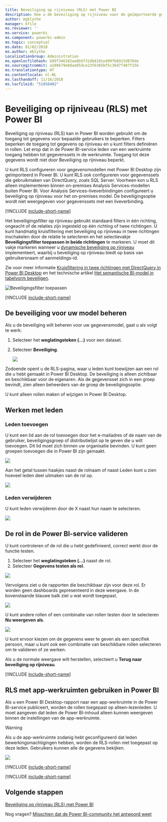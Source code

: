 ```yaml
---
title: Beveiliging op rijniveau (RLS) met Power BI
description: Hoe u de beveiliging op rijniveau voor de geïmporteerde gegevenssets en DirectQuery configureert in de Power BI-service.
author: mgblythe
manager: kfile
ms.reviewer: ''
ms.service: powerbi
ms.component: powerbi-admin
ms.topic: conceptual
ms.date: 01/02/2018
ms.author: mblythe
LocalizationGroup: Administration
ms.openlocfilehash: b99f346102ae8b5f31db8101e499fb6915d870de
ms.sourcegitcommit: a186679e8dae85dce23f6365bf5c36d7f407f15b
ms.translationtype: HT
ms.contentlocale: nl-NL
ms.lasthandoff: 11/16/2018
ms.locfileid: "51850402"
---
```

# <a name="row-level-security-rls-with-power-bi"></a>Beveiliging op rijniveau (RLS) met Power BI
Beveiliging op rijniveau (RLS) kan in Power BI worden gebruikt om de toegang tot gegevens voor bepaalde gebruikers te beperken. Filters beperken de toegang tot gegevens op rijniveau en u kunt filters definiëren in rollen. Let erop dat in de Power BI-service leden van een werkruimte toegang hebben tot gegevenssets in de werkruimte. Toegang tot deze gegevens wordt niet door Beveiliging op rijniveau beperkt. 

U kunt RLS configureren voor gegevensmodellen met Power BI Desktop zijn geïmporteerd in Power BI. U kunt RLS ook configureren voor gegevenssets die gebruikmaken van DirectQuery, zoals SQL Server. Voorheen kon u RLS alleen implementeren binnen on-premises Analysis Services-modellen buiten Power BI. Voor Analysis Services-liveverbindingen configureert u beveiliging op rijniveau voor het on-premises model. De beveiligingsoptie wordt niet weergegeven voor gegevenssets met een liveverbinding.

[!INCLUDE [include-short-name](./includes/rls-desktop-define-roles.md)]

Het beveiligingsfilter op rijniveau gebruikt standaard filters in één richting, ongeacht of de relaties zijn ingesteld op één richting of twee richtingen. U kunt handmatig kruisfiltering met beveiliging op rijniveau in twee richtingen inschakelen door de relatie te selecteren en het selectievakje **Beveiligingsfilter toepassen in beide richtingen** te markeren. U moet dit vakje markeren wanneer u [dynamische beveiliging op rijniveau](https://docs.microsoft.com/sql/analysis-services/supplemental-lesson-implement-dynamic-security-by-using-row-filters) implementeert, waarbij u beveiliging op rijniveau biedt op basis van gebruikersnaam of aanmeldings-id.

Zie voor meer informatie [Kruisfiltering in twee richtingen met DirectQuery in Power BI Desktop](desktop-bidirectional-filtering.md) en het technische artikel [Het semantische BI-model in tabelvorm beveiligen](http://download.microsoft.com/download/D/2/0/D20E1C5F-72EA-4505-9F26-FEF9550EFD44/Securing%20the%20Tabular%20BI%20Semantic%20Model.docx).

![Beveiligingsfilter toepassen](media/service-admin-rls/rls-apply-security-filter.png)


[!INCLUDE [include-short-name](./includes/rls-desktop-view-as-roles.md)]

## <a name="manage-security-on-your-model"></a>De beveiliging voor uw model beheren
Als u de beveiliging wilt beheren voor uw gegevensmodel, gaat u als volgt te werk:

1. Selecteer het **weglatingsteken (...)**  voor een dataset.
2. Selecteer **Beveiliging**.
   
   ![](media/service-admin-rls/rls-security.png)

Zodoende opent u de RLS-pagina, waar u leden kunt toewijzen aan een rol die u hebt gemaakt in Power BI Desktop. De beveiliging is alleen zichtbaar en beschikbaar voor de eigenaren. Als de gegevensset zich in een groep bevindt, zien alleen beheerders van de groep de beveiligingsoptie. 

U kunt alleen rollen maken of wijzigen in Power BI Desktop.

## <a name="working-with-members"></a>Werken met leden
### <a name="add-members"></a>Leden toevoegen
U kunt een lid aan de rol toevoegen door het e-mailadres of de naam van de gebruiker, beveiligingsgroep of distributielijst op te geven die u wilt toevoegen. Dit lid moet zich binnen uw organisatie bevinden. U kunt geen groepen toevoegen die in Power BI zijn gemaakt.

![](media/service-admin-rls/rls-add-member.png)

Aan het getal tussen haakjes naast de rolnaam of naast Leden kunt u zien hoeveel leden deel uitmaken van de rol op.

![](media/service-admin-rls/rls-member-count.png)

### <a name="remove-members"></a>Leden verwijderen
U kunt leden verwijderen door de X naast hun naam te selecteren. 

![](media/service-admin-rls/rls-remove-member.png)

## <a name="validating-the-role-within-the-power-bi-service"></a>De rol in de Power BI-service valideren
U kunt controleren of de rol die u hebt gedefinieerd, correct werkt door de functie testen. 

1. Selecteer het **weglatingsteken (...)** naast de rol.
2. Selecteer **Gegevens testen als rol**.

![](media/service-admin-rls/rls-test-role.png)

Vervolgens ziet u de rapporten die beschikbaar zijn voor deze rol. Er worden geen dashboards gepresenteerd in deze weergave. In de bovenstaande blauwe balk ziet u wat wordt toegepast.

![](media/service-admin-rls/rls-test-role2.png)

U kunt andere rollen of een combinatie van rollen testen door te selecteren **Nu weergeven als**.

![](media/service-admin-rls/rls-test-role3.png)

U kunt ervoor kiezen om de gegevens weer te geven als een specifiek persoon, maar u kunt ook een combinatie van beschikbare rollen selecteren om te valideren of ze werken. 

Als u de normale weergave wilt herstellen, selecteert u **Terug naar beveiliging op rijniveau**.

[!INCLUDE [include-short-name](./includes/rls-usernames.md)]

## <a name="using-rls-with-app-workspaces-in-power-bi"></a>RLS met app-werkruimten gebruiken in Power BI
Als u een Power BI Desktop-rapport naar een app-werkruimte in de Power BI-service publiceert, worden de rollen toegepast op alleen-lezenleden. U moet aangeven dat leden de Power BI-inhoud alleen kunnen weergeven binnen de instellingen van de app-werkruimte.

> [!WARNING]
> Als u de app-werkruimte zodanig hebt geconfigureerd dat leden bewerkingsmachtigingen hebben, worden de RLS-rollen niet toegepast op deze leden. Gebruikers kunnen alle de gegevens bekijken.
> 
> 

![](media/service-admin-rls/rls-group-settings.png)

[!INCLUDE [include-short-name](./includes/rls-limitations.md)]

[!INCLUDE [include-short-name](./includes/rls-faq.md)]

## <a name="next-steps"></a>Volgende stappen
[Beveiliging op rijniveau (RLS) met Power BI](desktop-rls.md)  

Nog vragen? [Misschien dat de Power BI-community het antwoord weet](http://community.powerbi.com/)

